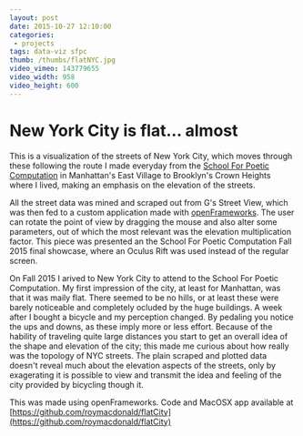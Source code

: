 ```yaml
---
layout: post
date: 2015-10-27 12:10:00
categories:
 - projects
tags: data-viz sfpc
thumb: /thumbs/flatNYC.jpg
video_vimeo: 143779655
video_width: 958
video_height: 600
---
```


# New York City is flat... almost

This is a visualization of the streets of New York City, which moves through these following the route I made everyday from the [School For Poetic Computation](http://sfpc.io) in Manhattan's East Village to Brooklyn's Crown Heights where I lived, making an emphasis on the elevation of the streets.

All the street data was mined and scraped out from G's Street View, which was then fed to a custom application made with [openFrameworks](http://openframeworks.cc). The user can rotate the point of view by dragging the mouse and also alter some parameters, out of which the most relevant was the elevation multiplication factor. This piece was presented an the School For Poetic Computation Fall 2015 final showcase, where an Oculus Rift was used instead of the regular screen.

On Fall 2015 I arived to New York City to attend to the School For Poetic Computation. My first impression of the city, at least for Manhattan, was that it was maily flat. There seemed to be no hills, or at least these were barely noticeable and completely ocluded by the huge buildings. A week after I bought a bicycle and my perception changed. By pedaling you notice the ups and downs, as these imply more or less effort. Because of the hability of traveling quite large distances you start to get an overall idea of the shape and elevation of the city; this made me curious about how really was the topology of NYC streets. 
The plain scraped and plotted data doesn't reveal much about the elevation aspects of the streets, only by exagerating it is possible to view and transmit the idea and feeling of the city provided by bicycling though it.

This was made using openFrameworks.
Code and MacOSX app available at [https://github.com/roymacdonald/flatCity](https://github.com/roymacdonald/flatCity)



